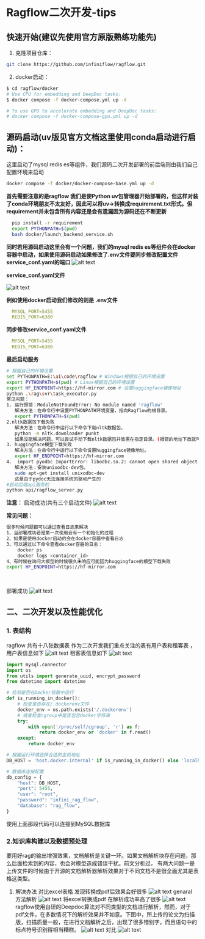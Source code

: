 # Ragflow二次开发-tips





## 快速开始(建议先使用官方原版熟练功能先)
1. 克隆项目仓库：
  ```bash
  git clone https://github.com/infiniflow/ragflow.git
  ```
2. docker启动：
  ```bash
  $ cd ragflow/docker
# Use CPU for embedding and DeepDoc tasks:
$ docker compose -f docker-compose.yml up -d

# To use GPU to accelerate embedding and DeepDoc tasks:
# docker compose -f docker-compose-gpu.yml up -d
```
## 源码启动(uv版见官方文档这里使用conda启动进行启动)：
这里启动了mysql redis es等组件，我们源码二次开发部署的前后端则由我们自己配置环境来启动
``` bash
docker compose -f docker/docker-compose-base.yml up -d
```
**首先需要注意的是ragflow 我们是使Python uv包管理器开始部署的，但这样对装了conda环境朋友不太友好，因此可以将uv->转换成requirement.txt形式。但requirement并未包含所有内容还是会有遗漏因为源码还在不断更新**
```bash
  pip install -r requirement
  export PYTHONPATH=$(pwd)
  bash docker/launch_backend_service.sh
```
**同时若用源码启动这里会有一个问题，我们的mysql redis es等组件会在docker容器中启动，如果使用源码启动如果修改了.env文件要同步修改配置文件service_conf.yaml的端口** 
![alt text](./imgstatic/image.png)

**service_conf.yaml文件**

![alt text](./imgstatic/image-1.png)

**例如使用docker启动我们修改的则是**
**.env文件**
```yaml
  MYSQL_PORT=5455
  REDIS_PORT=6380
```
**同步修改service_conf.yaml文件**
```yaml
  MYSQL_PORT=5455
  REDIS_PORT=6380
```
**最后启动服务**
```bash
# 根据自己的环境设置
set PYTHONPATH=E:\ai\code\ragflow # Windows根据自己的环境设置
export PYTHONPATH=$(pwd) # Linux根据自己的环境设置
export HF_ENDPOINT=https://hf-mirror.com # 设置huggingface镜像地址
python .\rag\svr\task_executor.py
常见问题：
1. 运行报错：ModuleNotFoundError: No module named 'ragflow'
   解决方法：在命令行中设置PYTHONPATH环境变量，指向Ragflow的根目录。
   export PYTHONPATH=$(pwd)
2.nltk数据包下载失败
   解决方法：在命令行中运行以下命令下载nltk数据包。
   python -m nltk.downloader punkt
   如果没能解决问题，可以尝试手动下载nltk数据包并放置在指定目录。(报错的地址下放就可以了 可以下载所有的包)
3. huggingface模型下载失败
   解决方法：在命令行中运行以下命令设置huggingface镜像地址。
   export HF_ENDPOINT=https://hf-mirror.com
4.  import pyodbc ImportError: libodbc.so.2: cannot open shared object file: No such file or directory
   解决方法：安装unixodbc-dev包。
   sudo apt-get install unixodbc-dev
   这是由于pydoc无法连接系统的驱动产生的
#启动后端api服务的
python api/ragflow_server.py
```
**注意：**
启动成功(共有三个启动文件)
![alt text](./imgstatic/image-2.png)


**常见问题：**
``` bash
很多时候问题都可以通过查看日志来解决
1、当部署成功若是第一次使用会有一个初始化的过程
2、如果是使用docker启动的会在docker容器中查看日志
3、可以通过以下命令查看docker容器的日志：
    docker ps
    docker logs <container_id>
4、有时候在询问大模型的时候很久未响应可能因为huggingface的模型下载失败
export HF_ENDPOINT=https://hf-mirror.com 
   
   
```
部署成功
![alt text](./imgstatic/image-3.png)

## 二、二次开发以及性能优化
### 1. 表结构 
ragflow 共有十八张数据表 作为二次开发我们重点关注的表有用户表和租客表 ，用户表信息如下
![alt text](./imgstatic/image9.png)
租客表信息如下
![alt text](./imgstatic/image-6.png)
```python
import mysql.connector
import os
from utils import generate_uuid, encrypt_password
from datetime import datetime

# 检测是否在Docker容器中运行
def is_running_in_docker():
    # 检查是否存在/.dockerenv文件
    docker_env = os.path.exists('/.dockerenv')
    # 或者检查cgroup中是否包含docker字符串
    try:
        with open('/proc/self/cgroup', 'r') as f:
            return docker_env or 'docker' in f.read()
    except:
        return docker_env

# 根据运行环境选择合适的主机地址
DB_HOST = 'host.docker.internal' if is_running_in_docker() else 'localhost'

# 数据库连接配置
db_config = {
    "host": DB_HOST,
    "port": 5455,
    "user": "root",
    "password": "infini_rag_flow",
    "database": "rag_flow",
}

```
使用上面那段代码可以连接到MySQL数据库

### 2.知识库构建以及数据预处理
要用好rag的输出增强效果，文档解析是关键一环。如果文档解析块存在问题，那么后面检索到的内容，也会对模型造成错误干扰。前文分析过，
 有两大问题一是上传文件的时候由于开源的文档解析器解析效果对于不同文档不是很全面尤其是表格这类型。
1. 解决办法
 对比excel表格 发现转换成pdf后效果会好很多
![alt text](./imgstatic/1.png)
genaral 方法解析 
![alt text](./imgstatic/2.png)
将excel转换成pdf 在解析成功率高了很多
![alt text](./imgstatic/3.png)
ragflow使用自研的Deepdoc算法对不同类型的文档进行解析，然而，对于pdf文件，在多数情况下的解析效果并不如意。下图中，所上传的论文为扫描版，扫描质量一般，在进行文档解析之后，出现了很多错别字，而且语句中的标点符号识别得相当糟糕。
![alt text](./imgstatic/image-6.png)
对比
![alt text](./imgstatic/image-7.png)